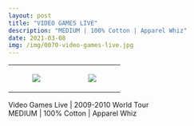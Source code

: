 ```yaml
---
layout: post
title: "VIDEO GAMES LIVE"
description: "MEDIUM | 100% Cotton | Apparel Whiz"
date: 2021-03-08
img: /img/0070-video-games-live.jpg
---
```




<table style="width:100%;"><tr><td style="vertical-align:top;">
      <figure class="tmblr-full" data-orig-height="2048" data-orig-width="1365" data-orig-src="https://concertshirts.netlify.app/shirts/0070/0070-01.jpg"><img src="https://64.media.tumblr.com/7e0d46113ba81774c2448fb22eb204d3/1d9c84db0b96afe8-48/s540x810/ee227513cb1b35b6b2709bf67c5b45cf87ba71a7.jpg" data-orig-height="2048" data-orig-width="1365" data-orig-src="https://concertshirts.netlify.app/shirts/0070/0070-01.jpg"/></figure></td>
    <td style="vertical-align:top;">
      <figure class="tmblr-full" data-orig-height="2048" data-orig-width="1365" data-orig-src="https://concertshirts.netlify.app/shirts/0070/0070-02.jpg"><img src="https://64.media.tumblr.com/9dd02cba05e4fcc9b4d5733ebdd5395b/1d9c84db0b96afe8-d4/s540x810/ee54cd0fbbb2e564380bc7aed3151fa81986efa2.jpg" data-orig-height="2048" data-orig-width="1365" data-orig-src="https://concertshirts.netlify.app/shirts/0070/0070-02.jpg"/></figure></td>
  </tr></table><p>
  Video Games Live | 2009-2010 World Tour<br/>MEDIUM | 100% Cotton | Apparel Whiz
</p>
